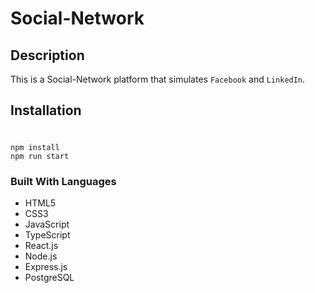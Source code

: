 # Social-Network
## Description
This is a Social-Network platform that simulates `Facebook` and `LinkedIn`.

## Installation
#
```
npm install
npm run start
```

### Built With Languages
- HTML5
- CSS3
- JavaScript
- TypeScript
- React.js
- Node.js
- Express.js
- PostgreSQL

